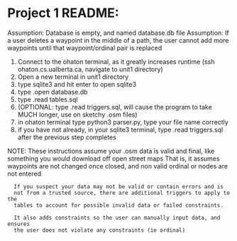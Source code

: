 # Project 1 README:

Assumption: Database is empty, and named database.db file
Assumption: If a user deletes a waypoint in the middle of a path, the user cannot add more waypoints until that waypoint/ordinal pair is replaced

1. Connect to the ohaton terminal, as it greatly increases runtime
   (ssh ohaton.cs.ualberta.ca, navigate to unit1 directory)
2. Open a new terminal in unit1 directory
3. type sqlite3 and hit enter to open sqlite3
4. type .open database.db
5. type .read tables.sql
5. (OPTIONAL: type .read triggers.sql, will cause the program to take MUCH longer, use on sketchy .osm files)
6. in ohaton terminal type python3 parser.py, type your file name correctly
7. if you have not already, in your sqlite3 terminal, type .read triggers.sql after the previous step completes

NOTE: These instructions assume your .osm data is valid and final,
      like something you would download off open street maps
      That is, it assumes waypoints are not changed once closed, and
      non valid ordinal or nodes are not entered

      If you suspect your data may not be valid or contain errors and is
      not from a trusted source, there are additional triggers to apply to the
      tables to account for possible invalid data or failed constraints.

      It also adds constraints so the user can manually input data, and ensures
      the user does not violate any constraints (ie ordinal)
      

